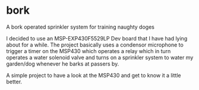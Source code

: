 # bork
A bork operated sprinkler system for training naughty doges

I decided to use an MSP-EXP430F5529LP Dev board that I have had lying about for a while.
The project basically uses a condensor microphone to trigger a timer on the MSP430 which operates a relay which in turn operates a water solenoid valve and turns on a sprinkler system to water my garden/dog whenever he barks at passers by.

A simple project to have a look at the MSP430 and get to know it a little better.
